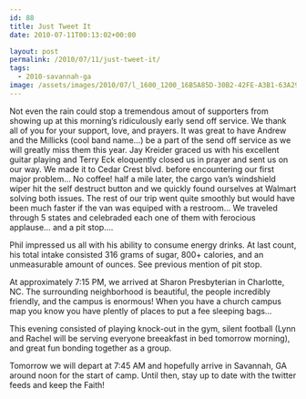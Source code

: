```yaml
---
id: 88
title: Just Tweet It
date: 2010-07-11T00:13:02+00:00

layout: post
permalink: /2010/07/11/just-tweet-it/
tags:
  - 2010-savannah-ga
image: /assets/images/2010/07/l_1600_1200_16B5A85D-30B2-42FE-A3B1-63A291CD72251.jpeg
---
```

Not even the rain could stop a tremendous amout of supporters from showing up at this morning&#8217;s ridiculously early send off service. We thank all of you for your support, love, and prayers. It was great to have Andrew and the Millicks (cool band name&#8230;) be a part of the send off service as we will greatly miss them this year. Jay Kreider graced us with his excellent guitar playing and Terry Eck eloquently closed us in prayer and sent us on our way. We made it to Cedar Crest blvd. before encountering our first major problem&#8230; No coffee! half a mile later, the cargo van&#8217;s windshield wiper hit the self destruct button and we quickly found ourselves at Walmart solving both issues. The rest of our trip went quite smoothly but would have been much faster if the van was equiped with a restroom&#8230; We traveled through 5 states and celebraded each one of them with ferocious applause&#8230; and a pit stop&#8230;.

Phil impressed us all with his ability to consume energy drinks. At last count, his total intake consisted 316 grams of sugar, 800+ calories, and an unmeasurable amount of ounces. See previous mention of pit stop.

At approximately 7:15 PM, we arrived at Sharon Presbyterian in Charlotte, NC. The surrounding neighborhood is beautiful, the people incredibly friendly, and the campus is enormous! When you have a church campus map you know you have plently of places to put a fee sleeping bags&#8230;

This evening consisted of playing knock-out in the gym, silent football (Lynn and Rachel will be serving everyone breeakfast in bed tomorrow morning), and great fun bonding together as a group.

Tomorrow we will depart at 7:45 AM and hopefully arrive in Savannah, GA around noon for the start of camp. Until then, stay up to date with the twitter feeds and keep the Faith!